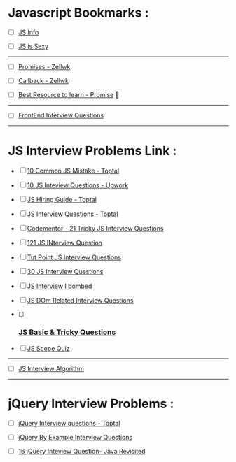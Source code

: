 # Javascript Bookmarks :

- [ ] [JS Info](https://javascript.info/)
- [ ] [JS is Sexy](http://javascriptissexy.com/)


---

- [ ] [Promises - Zellwk](https://zellwk.com/blog/js-promises/)
- [ ] [Callback - Zellwk](https://zellwk.com/blog/callbacks/)
- [ ] [Best Resource to learn - Promise](https://codeutopia.net/blog/2016/06/29/the-best-resources-to-learn-about-javascript-promises/) :bell: 


---

- [ ] [FrontEnd Interview Questions](https://github.com/khan4019/front-end-Interview-Questions)

---

# JS Interview Problems Link :

- [ ] [10 Common JS Mistake - Toptal](https://www.toptal.com/javascript/10-most-common-javascript-mistakes)
- [ ] [10 JS Inteview Questions - Upwork](https://www.upwork.com/i/interview-questions/javascript/)
- [ ] [JS Hiring Guide - Toptal](https://www.toptal.com/javascript#hiring-guide)
- [ ] [JS Interview Questions - Toptal](https://www.toptal.com/javascript/interview-questions)
- [ ] [Codementor - 21 Tricky JS Interview Questions](https://www.codementor.io/nihantanu/21-essential-javascript-tech-interview-practice-questions-answers-du107p62z)
- [ ] [121 JS INterview Question](https://github.com/nishant8BITS/123-Essential-JavaScript-Interview-Question)
- [ ] [Tut Point JS Interview Questions](https://www.tutorialspoint.com/javascript/javascript_interview_questions.htm)
- [ ] [30 JS Interview Questions](http://www.techbeamers.com/javascript-interview-questions-answers/)
- [ ] [JS Interview I bombed](https://nathanleclaire.com/blog/2013/11/16/the-javascript-question-i-bombed-in-an-interview-with-a-y-combinator-startup/)
- [ ] [JS DOm Related Interview Questions](http://khan4019.github.io/front-end-Interview-Questions/dom.html)
- [ ] ### [JS Basic & Tricky Questions](http://khan4019.github.io/front-end-Interview-Questions/js2.html)


- [ ] [JS Scope Quiz](http://madebyknight.com/javascript-scope/)
---

- [ ] [JS Interview Algorithm](http://khan4019.github.io/front-end-Interview-Questions/js1.html)

---


# jQuery Interview Problems :

- [ ] [jQuery Interview questions - Toptal](https://www.toptal.com/jquery/interview-questions)
- [ ] [jQuery By Example Interview Questions](http://www.jquerybyexample.net/2013/07/latest-jquery-interview-questions-answers.html)
- [ ] [16 jQuery Inteview Question- Java Revisited](http://javarevisited.blogspot.com/2015/02/top-16-jquery-interview-questions.html)


